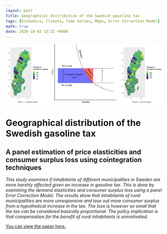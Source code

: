 ```yaml
---
layout: post
Title: Geographical distribution of the Swedish gasoline tax
tags: [Economics, Climate, Time Series, Maps, Error Correction Model]
math: true
date: 2020-10-02 15:32 +0800
---
```

<img src="/portfolio/pages-images/First-Master-Essay-pages.jpg" class="page-image" alt="">

# Geographical distribution of the Swedish gasoline tax
## A panel estimation of price elasticities and consumer surplus loss using cointegration techniques
<em>
This study examines if inhabitants of different municipalities in Sweden are more harshly affected given an increase in gasoline tax. This is done by examining the demand elasticities and consumer surplus loss using a panel Error Correction Model. The results show that inhabitants of rural municipalities are more unresponsive and lose out more consumer surplus from a hypothetical increase in the tax. The loss is however so small that the tax can be considered basically proportional. The policy implication is that compensation for the benefit of rural inhabitants is unmotivated.
</em>

<a href="http://lup.lub.lu.se/student-papers/record/9028799/file/9028801.pdf" target="_blank">You can view the paper here.</a>